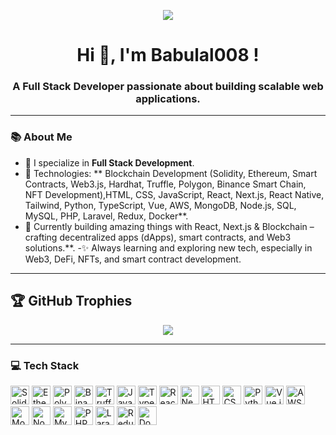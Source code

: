 <p align="center">
  <img src="https://readme-typing-svg.demolab.com?font=Fira+Code&weight=500&size=25&pause=1000&color=F75C7E&center=true&vCenter=true&width=1000&lines=Welcome+to+my+GitHub+repository!;Explore+my+projects+and+let’s+build+something+great+together!" />
</p>








<h1 align="center">Hi 👋, I'm Babulal008 !</h1>
<h3 align="center">A Full Stack Developer passionate about building scalable web applications.</h3>






---

### 📚 About Me
- 🔧 I specialize in **Full Stack Development**.
- 🌟 Technologies: ** Blockchain Development (Solidity, Ethereum, Smart Contracts, Web3.js, Hardhat, Truffle, Polygon, Binance Smart Chain, NFT Development),HTML, CSS, JavaScript, React, Next.js, React Native, Tailwind, Python, TypeScript, Vue, AWS, MongoDB, Node.js, SQL, MySQL, PHP, Laravel, Redux, Docker**.
- 💪 Currently building amazing things with React, Next.js & Blockchain – crafting decentralized apps (dApps), smart contracts, and Web3 solutions.**.
-✨ Always learning and exploring new tech, especially in Web3, DeFi, NFTs, and smart contract development.
---
## 🏆 **GitHub Trophies**
<p align="center">
  <img src="https://github-profile-trophy.vercel.app/?username=Babulal008&theme=darkhub&no-frame=true&column=6">
</p>

---


### 💻 Tech Stack
<div align="left">
 <img src="https://cdn.jsdelivr.net/gh/devicons/devicon/icons/solidity/solidity-original.svg" height="30" alt="Solidity" />
<img src="https://upload.wikimedia.org/wikipedia/commons/0/05/Ethereum_logo_2014.svg" height="30" alt="Ethereum" />
<img src="https://cryptologos.cc/logos/polygon-matic-logo.png?v=025" height="30" alt="Polygon" />
<img src="https://cryptologos.cc/logos/binance-coin-bnb-logo.png?v=025" height="30" alt="Binance Smart Chain" />

<img src="https://avatars.githubusercontent.com/u/22213699?s=200&v=4" height="30" alt="Truffle" />



  <img src="https://cdn.jsdelivr.net/gh/devicons/devicon/icons/javascript/javascript-original.svg" height="30" alt="JavaScript" />
  <img src="https://cdn.jsdelivr.net/gh/devicons/devicon/icons/typescript/typescript-original.svg" height="30" alt="TypeScript" />
  <img src="https://cdn.jsdelivr.net/gh/devicons/devicon/icons/react/react-original.svg" height="30" alt="React" />
  <img src="https://cdn.jsdelivr.net/gh/devicons/devicon/icons/nextjs/nextjs-original.svg" height="30" alt="Next.js" />
  <img src="https://cdn.jsdelivr.net/gh/devicons/devicon/icons/html5/html5-original.svg" height="30" alt="HTML5" />
  <img src="https://cdn.jsdelivr.net/gh/devicons/devicon/icons/css3/css3-original.svg" height="30" alt="CSS3" />
  <img src="https://cdn.jsdelivr.net/gh/devicons/devicon/icons/python/python-original.svg" height="30" alt="Python" />
  <img src="https://cdn.jsdelivr.net/gh/devicons/devicon/icons/vuejs/vuejs-original.svg" height="30" alt="Vue.js" />
<img src="https://upload.wikimedia.org/wikipedia/commons/9/93/Amazon_Web_Services_Logo.svg" height="30" alt="AWS" />
  <img src="https://cdn.jsdelivr.net/gh/devicons/devicon/icons/mongodb/mongodb-original.svg" height="30" alt="MongoDB" />
  <img src="https://cdn.jsdelivr.net/gh/devicons/devicon/icons/nodejs/nodejs-original.svg" height="30" alt="Node.js" />
  <img src="https://cdn.jsdelivr.net/gh/devicons/devicon/icons/mysql/mysql-original.svg" height="30" alt="MySQL" />
  <img src="https://cdn.jsdelivr.net/gh/devicons/devicon/icons/php/php-original.svg" height="30" alt="PHP" />
  <img src="https://cdn.jsdelivr.net/gh/devicons/devicon/icons/laravel/laravel-original.svg" height="30" alt="Laravel" />
  <img src="https://cdn.jsdelivr.net/gh/devicons/devicon/icons/redux/redux-original.svg" height="30" alt="Redux" />
  <img src="https://cdn.jsdelivr.net/gh/devicons/devicon/icons/docker/docker-original.svg" height="30" alt="Docker" />
</div>

